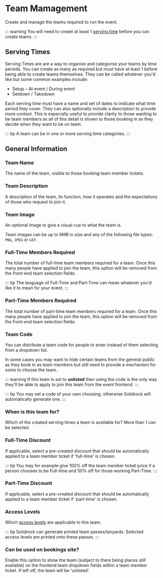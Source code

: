 # Team Mamagement

Create and manage the teams required to run the event.

::: warning
You will need to create at least 1 [serving time](#serving-times) before you can create teams.
:::

## Serving Times

Serving Times are are a way to organise and categorise your teams by time periods. You can create as many as required but must have at least 1 before being able to create teams themselves. They can be called whatever you'd like but some common examples include:

- Setup
– At event / During event
- Setdown / Takedown

Each serving time must have a name and set of dates to indicate what time period they cover. They can also optionally include a description to provide more context. This is especially useful to provide clarity to those wanting to be team members as all of this detail is shown to those booking in as they decide when they want to be on team.

::: tip
A team can be in one or more serving time categories.
:::

## General Information

### Team Name

The name of the team, visible to those booking team member tickets.

### Team Description

A description of the team, its function, how it operates and the expectations of those who request to join it.

### Team Image

An optional image to give a visual cue to what the team is.

Team images can be up to 8MB in size and any of the following file types: `PNG`, `JPEG` or `GIF`.

### Full-Time Members Required

The total number of full-time team members required for a team. Once this many people have applied to join the team, this option will be removed from the front-end team selection fields.

::: tip
The language of Full-Time and Part-Time can mean whatever you'd like it to mean for your event.
:::

### Part-Time Members Required

The total number of part-time team members required for a team. Once this many people have applied to join the team, this option will be removed from the front-end team selection fields.

### Team Code

You can distribute a team code for people to enter instead of them selecting from a dropdown list.

In some cases you may want to hide certain teams from the general public as they book in as team members but still need to provide a mechanism for _some_ to choose the team.

::: warning
If this team is set to **unlisted** then using the code is the only way they'll be able to apply to join this team from the event frontend.
:::

::: tip
You may set a code of your own choosing, otherwise Solidrock will automatically generate one.
:::

### When is this team for?

Which of the created serving times a team is available for? More than 1 can be selected.

### Full-Time Discount

If applicable, select a pre-created discount that should be automatically applied to a team member ticket if 'full-time' is chosen.

::: tip
You may for example give 100% off the team member ticket price if a person chooses to be Full-time and 50% off for those working Part-Time.
:::

### Part-Time Discount

If applicable, select a pre-created discount that should be automatically applied to a team member ticket if 'part-time' is chosen.

### Access Levels

Which [access levels](/guide/teams/access) are applicable to this team.

::: tip
Solidrock can generate printed team passes/lanyards. Selected access levels are printed onto these passes.
:::

### Can be used on bookings site?

Enable this option to show the team (subject to there being places still available) on the frontend team dropdown fields within a team member ticket. If left off, the team will be 'unlisted'.